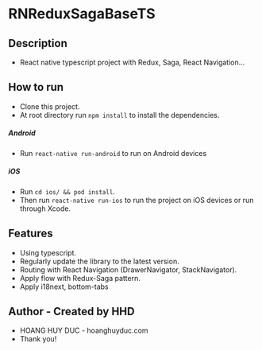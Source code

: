 # RNReduxSagaBaseTS

## Description
* React native typescript project with Redux, Saga, React Navigation...

## How to run
* Clone this project.
* At root directory run `npm install` to install the dependencies.

##### Android
* Run `react-native run-android` to run on Android devices

##### iOS
* Run `cd ios/ && pod install`.
* Then run `react-native run-ios` to run the project on iOS devices or run through Xcode.

## Features
* Using typescript.
* Regularly update the library to the latest version.
* Routing with React Navigation (DrawerNavigator, StackNavigator).
* Apply flow with Redux-Saga pattern.
* Apply i18next, bottom-tabs

## Author - Created by HHD
* HOANG HUY DUC - hoanghuyduc.com
* Thank you!
